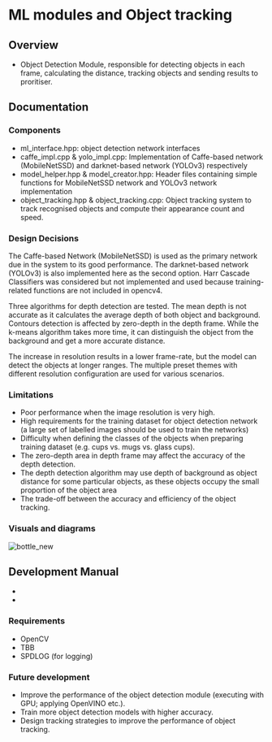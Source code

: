 # ML modules and Object tracking
## Overview
- Object Detection Module, responsible for detecting objects in each frame, calculating the distance, tracking objects and sending results to proritiser.

## Documentation
### Components
- ml_interface.hpp: object detection network interfaces
- caffe_impl.cpp & yolo_impl.cpp:  Implementation of Caffe-based network (MobileNetSSD) and darknet-based network (YOLOv3) respectively
- model_helper.hpp & model_creator.hpp: Header files containing simple functions for MobileNetSSD network and YOLOv3 network implementation
- object_tracking.hpp & object_tracking.cpp: Object tracking system to track recognised objects and compute their appearance count and speed.

### Design Decisions
The Caffe-based Network (MobileNetSSD) is used as the primary network due in the system to its good performance. The darknet-based network (YOLOv3) is also implemented here as the second option. Harr Cascade Classifiers was considered but not implemented and used because training-related functions are not included in opencv4.

Three algorithms for depth detection are tested. The mean depth is not accurate as it calculates the average depth of both object and background. Contours detection is affected by zero-depth in the depth frame. While the k-means algorithm takes more time, it can distinguish the object from the background and get a more accurate distance.

The increase in resolution results in a lower frame-rate, but the model can detect the objects at longer ranges. The multiple preset themes with different resolution configuration are used for various scenarios.


### Limitations
- Poor performance when the image resolution is very high.
- High requirements for the training dataset for object detection network (a large set of labelled images should be used to train the networks)
- Difficulty when defining the classes of the objects when preparing training dataset (e.g. cups vs. mugs vs. glass cups).
- The zero-depth area in depth frame may affect the accuracy of the depth detection. 
- The depth detection algorithm may use depth of background as object distance for some particular objects, as these objects occupy the small proportion of the object area
- The trade-off between the accuracy and efficiency of the object tracking.
### Visuals and diagrams
![bottle_new](https://user-images.githubusercontent.com/39096904/93452877-db0a6900-f8d0-11ea-909c-4b73c53b1967.png)

## Development Manual
-
-

### Requirements
- OpenCV
- TBB
- SPDLOG (for logging)

### Future development
* Improve the performance of the object detection module (executing with GPU; applying OpenVINO etc.).
* Train more object detection models with higher accuracy.
* Design tracking strategies to improve the performance of object tracking.
